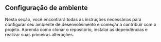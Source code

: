 ## Configuração de ambiente

Nesta seção, você encontrará todas as instruções necessárias para configurar seu ambiente de desenvolvimento e começar a contribuir com o projeto. Aprenda como clonar o repositório, instalar as dependências e realizar suas primeiras alterações.
